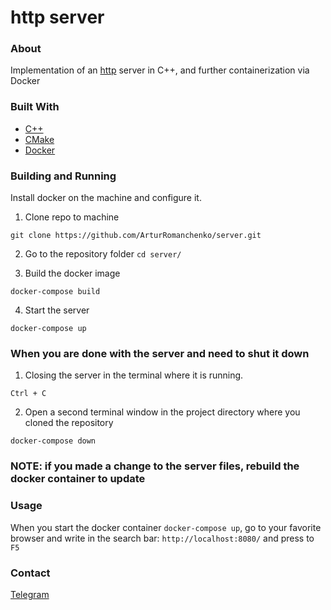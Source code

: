 
# http server

### About 

Implementation of an [http](https://en.wikipedia.org/wiki/HTTP) server in C++, and further containerization via Docker

### Built With

+ [C++](https://cbrnsolafact.com/)
+ [CMake](https://cmake.org/) 
+ [Docker](https://www.docker.com/)

### Building and Running

Install docker on the machine and configure it.

1. Clone repo to machine

```
git clone https://github.com/ArturRomanchenko/server.git
```

2. Go to the repository folder ```cd server/```

3. Build the docker image

```
docker-compose build
```

4. Start the server

```
docker-compose up
```

### When you are done with the server and need to shut it down

1. Closing the server in the terminal where it is running.
```
Ctrl + C
```

2. Open a second terminal window in the project directory where you cloned the repository

```
docker-compose down
```

### NOTE: if you made a change to the server files, rebuild the docker container to update

### Usage

When you start the docker container ```docker-compose up```, go to your favorite browser and write in the search bar: ```http://localhost:8080/``` and press to ```F5```

### Contact

[Telegram](https://t.me/woshetitelniy)
